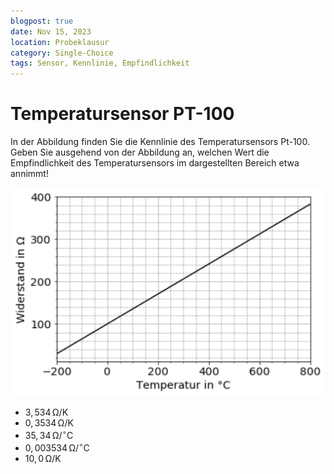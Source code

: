 ```yaml
---
blogpost: true
date: Nov 15, 2023
location: Probeklausur
category: Single-Choice
tags: Sensor, Kennlinie, Empfindlichkeit
---
```


# Temperatursensor PT-100

In der Abbildung finden Sie die Kennlinie des Temperatursensors Pt-100. Geben Sie ausgehend von der Abbildung an, welchen Wert die Empfindlichkeit des Temperatursensors im dargestellten Bereich etwa annimmt!

![tempsensor](pictures/tempsensor.png)

- $3{,}534\,\mathrm{\Omega / K}$
- $0{,}3534\,\mathrm{\Omega / K}$
- $35{,}34\,\mathrm{\Omega / ^\circ C}$
- $0{,}003534\,\mathrm{\Omega / ^\circ C}$
- $10{,}0\,\mathrm{\Omega / K}$
